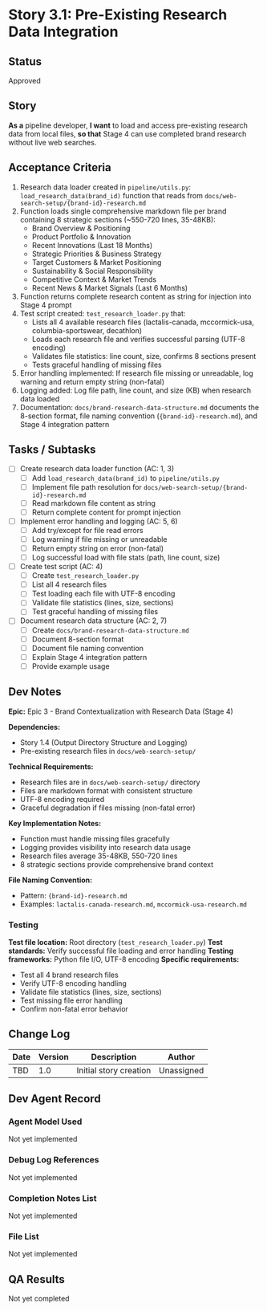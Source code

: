 # Story 3.1: Pre-Existing Research Data Integration

## Status
Approved

## Story
**As a** pipeline developer,
**I want** to load and access pre-existing research data from local files,
**so that** Stage 4 can use completed brand research without live web searches.

## Acceptance Criteria
1. Research data loader created in `pipeline/utils.py`: `load_research_data(brand_id)` function that reads from `docs/web-search-setup/{brand-id}-research.md`
2. Function loads single comprehensive markdown file per brand containing 8 strategic sections (~550-720 lines, 35-48KB):
   - Brand Overview & Positioning
   - Product Portfolio & Innovation
   - Recent Innovations (Last 18 Months)
   - Strategic Priorities & Business Strategy
   - Target Customers & Market Positioning
   - Sustainability & Social Responsibility
   - Competitive Context & Market Trends
   - Recent News & Market Signals (Last 6 Months)
3. Function returns complete research content as string for injection into Stage 4 prompt
4. Test script created: `test_research_loader.py` that:
   - Lists all 4 available research files (lactalis-canada, mccormick-usa, columbia-sportswear, decathlon)
   - Loads each research file and verifies successful parsing (UTF-8 encoding)
   - Validates file statistics: line count, size, confirms 8 sections present
   - Tests graceful handling of missing files
5. Error handling implemented: If research file missing or unreadable, log warning and return empty string (non-fatal)
6. Logging added: Log file path, line count, and size (KB) when research data loaded
7. Documentation: `docs/brand-research-data-structure.md` documents the 8-section format, file naming convention (`{brand-id}-research.md`), and Stage 4 integration pattern

## Tasks / Subtasks
- [ ] Create research data loader function (AC: 1, 3)
  - [ ] Add `load_research_data(brand_id)` to `pipeline/utils.py`
  - [ ] Implement file path resolution for `docs/web-search-setup/{brand-id}-research.md`
  - [ ] Read markdown file content as string
  - [ ] Return complete content for prompt injection
- [ ] Implement error handling and logging (AC: 5, 6)
  - [ ] Add try/except for file read errors
  - [ ] Log warning if file missing or unreadable
  - [ ] Return empty string on error (non-fatal)
  - [ ] Log successful load with file stats (path, line count, size)
- [ ] Create test script (AC: 4)
  - [ ] Create `test_research_loader.py`
  - [ ] List all 4 research files
  - [ ] Test loading each file with UTF-8 encoding
  - [ ] Validate file statistics (lines, size, sections)
  - [ ] Test graceful handling of missing files
- [ ] Document research data structure (AC: 2, 7)
  - [ ] Create `docs/brand-research-data-structure.md`
  - [ ] Document 8-section format
  - [ ] Document file naming convention
  - [ ] Explain Stage 4 integration pattern
  - [ ] Provide example usage

## Dev Notes

**Epic:** Epic 3 - Brand Contextualization with Research Data (Stage 4)

**Dependencies:**
- Story 1.4 (Output Directory Structure and Logging)
- Pre-existing research files in `docs/web-search-setup/`

**Technical Requirements:**
- Research files are in `docs/web-search-setup/` directory
- Files are markdown format with consistent structure
- UTF-8 encoding required
- Graceful degradation if files missing (non-fatal error)

**Key Implementation Notes:**
- Function must handle missing files gracefully
- Logging provides visibility into research data usage
- Research files average 35-48KB, 550-720 lines
- 8 strategic sections provide comprehensive brand context

**File Naming Convention:**
- Pattern: `{brand-id}-research.md`
- Examples: `lactalis-canada-research.md`, `mccormick-usa-research.md`

### Testing
**Test file location:** Root directory (`test_research_loader.py`)
**Test standards:** Verify successful file loading and error handling
**Testing frameworks:** Python file I/O, UTF-8 encoding
**Specific requirements:**
- Test all 4 brand research files
- Verify UTF-8 encoding handling
- Validate file statistics (lines, size, sections)
- Test missing file error handling
- Confirm non-fatal error behavior

## Change Log
| Date | Version | Description | Author |
|------|---------|-------------|--------|
| TBD | 1.0 | Initial story creation | Unassigned |

## Dev Agent Record

### Agent Model Used
Not yet implemented

### Debug Log References
Not yet implemented

### Completion Notes List
Not yet implemented

### File List
Not yet implemented

## QA Results
Not yet completed
